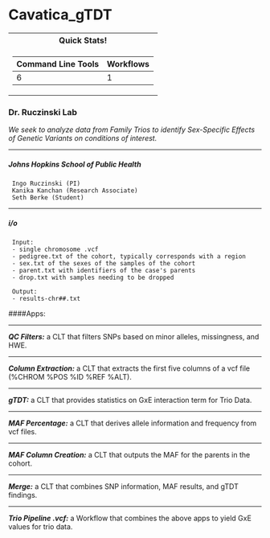 # Cavatica_gTDT

<table>
<tr>
<th>Quick Stats!</th>
</tr>
<tr>

<td>

Command Line Tools | Workflows
--|--
6 | 1 

</td></tr> 
</table>

### Dr. Ruczinski Lab 
*We seek to analyze data from Family Trios to identify Sex-Specific Effects of Genetic Variants on conditions of interest.*

 ---

##### Johns Hopkins School of Public Health

     Ingo Ruczinski (PI)
     Kanika Kanchan (Research Associate)
     Seth Berke (Student)

-----

##### i/o

     Input:
     - single chromosome .vcf
     - pedigree.txt of the cohort, typically corresponds with a region
     - sex.txt of the sexes of the samples of the cohort
     - parent.txt with identifiers of the case's parents
     - drop.txt with samples needing to be dropped
     
     Output:
     - results-chr##.txt

####Apps:

-----

***QC Filters:*** a CLT that filters SNPs based on minor alleles, missingness, and HWE.

-----

***Column Extraction:*** a CLT that extracts the first five columns of a vcf file (%CHROM %POS %ID %REF %ALT).

-----

***gTDT:*** a CLT that provides statistics on GxE interaction term for Trio Data.

-----


***MAF Percentage:*** a CLT that derives allele information and frequency from vcf files.

-----

***MAF Column Creation:*** a CLT that outputs the MAF for the parents in the cohort.

-----

***Merge:*** a CLT that combines SNP information, MAF results, and gTDT findings.

-----

***Trio Pipeline .vcf:*** a Workflow that combines the above apps to yield GxE values for trio data.
